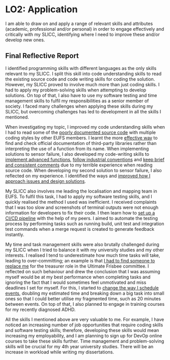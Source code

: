 # LO2: Application

I am able to draw on and apply a range of relevant skills and attributes (academic, professional and/or personal) in order to engage effectively and critically with my SLICC, identifying where I need to improve these and/or develop new ones.

## Final Reflective Report

I identified programming skills with different languages as the only skills relevant to my SLICC. I split this skill into code understanding skills to read the existing source code and code writing skills for coding the solution. However, my SLICC proved to involve much more than just coding skills. I had to apply my problem-solving skills when attempting to develop solutions. On top of that, I also have to use my software testing and time management skills to fulfil my responsibilities as a senior member of society. I faced many challenges when applying these skills during my SLICC, but overcoming challenges has led to development in all the skills I mentioned.

When investigating my topic, I improved my code understanding skills when I had to read some of the [poorly documented source code](https://github.com/LCCZK/IEL/blob/main/blogs/24-11-22%20Understand_the_existing_code.md) with multiple coding styles by other EUFS members. I learnt the more [effective way]() to find and check official documentation of third-party libraries rather than interpreting the use of a function from its name. When implementing solutions to sensor failure, I also developed my code-writing skills to [implement advanced functions](https://github.com/LCCZK/IEL/blob/main/blogs/24-11-30%20Coding_the_solution.md), [follow industrial conventions](https://github.com/LCCZK/IEL/blob/main/blogs/24-11-22%20Understand_the_existing_code.md) and [keep brief and consistent comments](https://github.com/LCCZK/IEL/blob/main/blogs/25-02-05%20Analysing_Rowen's_solution.md) due to my terrible experience when reading source code. When developing my second solution to sensor failure, I also reflected on my experience. I identified the ways and [improved how I approach issues and design solutions](https://github.com/LCCZK/IEL/blob/main/blogs/25-02-08%20Evaluate_solutions.md).

My SLICC also involves me leading the localisation and mapping team in EUFS. To fulfil this task, I had to apply my software testing skills, and I quickly realised the method I used was inefficient. I received complaints that I was too slow and screenshots of terminal outputs were not enough information for developers to fix their code. I then learn how to [set up a CI/CD pipeline](/evidence/pipelines.png) with the help of my peers. I aimed to automate the testing process by performing tasks such as running build, unit test and integration test commands when a merge request is created to generate feedback instantly.

My time and task management skills were also brutally challenged during my SLICC when I tried to balance it with my university studies and my other interests. I realised I tend to underestimate how much time tasks will take, leading to over-committing; an example is that [I had to find someone to replace me](https://github.com/LCCZK/IEL/blob/main/blogs/24-10-21%20Talk_with_lecturer_%26_onboard_new_members.md) for the treasurer role in the Ultimate Frisbee committee. I reflected on such behaviour and drew the conclusion that I was assuming myself would be at my best performance when completing tasks and ignoring the fact that I would sometimes feel unmotivated and miss deadlines I set for myself. For this, I started to [change the way I schedule events](), doubling my estimated time and breaking down a big task into small ones so that I could better utilise my fragmented time, such as 20 minutes between events. On top of that, I also planned to engage in training courses for my recently diagnosed ADHD.

All the skills I mentioned above are very valuable to me. For example, I have noticed an increasing number of job opportunities that require coding skills and software testing skills; therefore, developing these skills would mean increasing my employability, and I am planning to sign up for DevOp online courses to take these skills further. Time management and problem-solving skills will be crucial for my 4th year university studies. There will be an increase in workload while writing my dissertations.